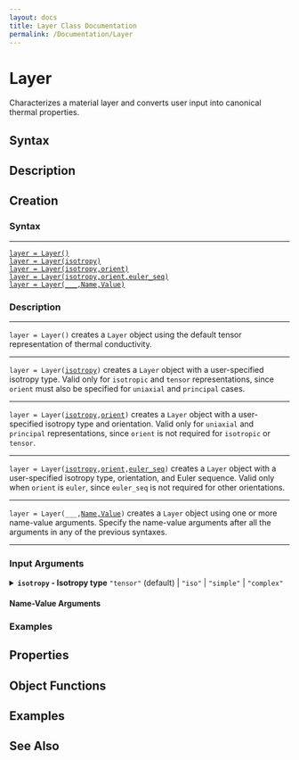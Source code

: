 ```yaml
---
layout: docs
title: Layer Class Documentation
permalink: /Documentation/Layer
---
```


# Layer

Characterizes a material layer and converts user input into canonical thermal properties.

## Syntax

## Description

## Creation

### Syntax
<hr>

[`layer = Layer()`](#d1)<br>
[`layer = Layer(isotropy)`](#d2)<br>
[`layer = Layer(isotropy,orient)`](#d3)<br>
[`layer = Layer(isotropy,orient,euler_seq)`](#d4)<br>
[`layer = Layer(___,Name,Value)`](#d5)<br>

### Description
<a id="d1"></a><hr>
`layer = Layer()` creates a `Layer` object using the default tensor representation of thermal conductivity.
<a id="d2"></a><hr>
`layer = Layer(`[`isotropy`](#i1)`)` creates a `Layer` object with a user-specified isotropy type. Valid only for `isotropic` and `tensor` representations, since `orient` must also be specified for `uniaxial` and `principal` cases.
<a id="d3"></a><hr>
`layer = Layer(`[`isotropy`](#i1)`,`[`orient`](#i2)`)` creates a `Layer` object with a user-specified isotropy type and orientation. Valid only for `uniaxial` and `principal` representations, since `orient` is not required for `isotropic` or `tensor`.
<a id="d4"></a><hr>
`layer = Layer(`[`isotropy`](#i1)`,`[`orient`](#i2)`,`[`euler_seq`](#i3)`)` creates a `Layer` object with a user-specified isotropy type, orientation, and Euler sequence. Valid only when `orient` is `euler`, since `euler_seq` is not required for other orientations.
<a id="d5"></a><hr>
`layer = Layer(___,`[`Name,Value`](#name-value-arguments)`)` creates a `Layer` object using one or more name-value arguments. Specify the name-value arguments after all the arguments in any of the previous syntaxes.
<hr>

### Input Arguments
<details class="custom-details" id="i1">
    <summary>
        <span class="summary-text">
            <b><code>isotropy</code> - Isotropy type</b>
            <span class="subline">
              <code>"tensor"</code> (default) | <code>"iso"</code> | <code>"simple"</code> | <code>"complex"</code></span>
        </span>
    </summary>
    <div>
        <p>
            Isotropy type specifies the isotropy level of the layer.
        </p>
        <ul>
            <li><code>"iso"</code>: For scalar thermal conductivity <code>kf</code></li>
            <li><code>"uniaxial"</code>: For 2 principal thermal conductivities along a specified axis <code>kf∥</code> and perpendicular to that axis <code>kf⊥</code></li>
            <li><code>"principal"</code>: For 3 principal thermal conductivities sorted in descending order <code>kfp1</code> < <code>kfp2</code> < <code>kfp3</code></li>
            <li><code>"tensor"</code>: For 6 element thermal conductivity tensor <code>K11</code>, <code>K21</code>, <code>K31</code>, <code>K22</code>, <code>K32</code>, <code>K33</code></li>
        </ul>
        <p>
            <code>char</code> and <code>string</code> inputs are case-insensitive and may be specified as a unique leading substring of any one of the above listed options.
        </p>
        <p>
            <b>Data Types:</b> <code>char</code> | <code>string</code> | <a href="{{ '/Documentation/IsotropyEnum' | relative_url }}"><code>IsotropyEnum</code></a>
        </p>
    </div>
</details>
<a id="i2"></a>
<a id="i3"></a>

#### Name-Value Arguments

### Examples


## Properties

## Object Functions

## Examples

## See Also
